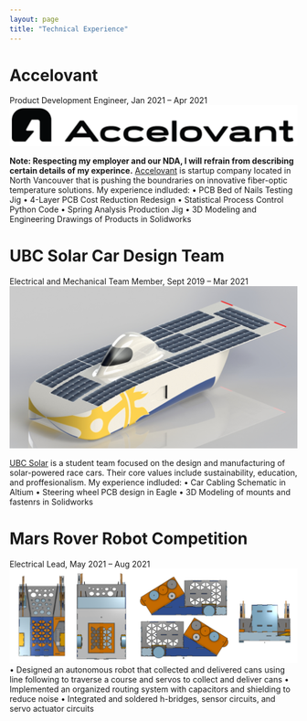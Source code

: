 ```yaml
---
layout: page
title: "Technical Experience"
---
```


# Accelovant
Product Development Engineer, Jan 2021 – Apr 2021  
![rs](https://raw.githubusercontent.com/carterkowel/carterkowel.github.io/master/assets/images/accelovant.PNG)  

**Note: Respecting my employer and our NDA, I will refrain from describing certain details of my experince.**
[Accelovant](https://www.accelovant.com/) is startup company located in North Vancouver that is pushing the boundraries on innovative fiber-optic temperature solutions. My experience indluded:
•	PCB Bed of Nails Testing Jig
•	4-Layer PCB Cost Reduction Redesign
•	Statistical Process Control Python Code
•	Spring Analysis Production Jig
•	3D Modeling and Engineering Drawings of Products in Solidworks

# UBC Solar Car Design Team
Electrical and Mechanical Team Member, Sept 2019 – Mar 2021
![rs](https://raw.githubusercontent.com/carterkowel/carterkowel.github.io/master/assets/images/UBCSolar.jpg)  

[UBC Solar](https://ubcsolar.com/) is a student team focused on the design and manufacturing of solar-powered race cars. Their core values include sustainability, education, and proffesionalism. My experience indluded:
•	Car Cabling Schematic in Altium
•	Steering wheel PCB design in Eagle
•	3D Modeling of mounts and fastenrs in Solidworks

# Mars Rover Robot Competition
Electrical Lead, May 2021 – Aug 2021
![rs](https://raw.githubusercontent.com/carterkowel/carterkowel.github.io/master/assets/images/robot1.PNG)  
•	Designed an autonomous robot that collected and delivered cans using line following to traverse a course and servos to collect and deliver cans
•	Implemented an organized routing system with capacitors and shielding to reduce noise 
•	Integrated and soldered h-bridges, sensor circuits, and servo actuator circuits

